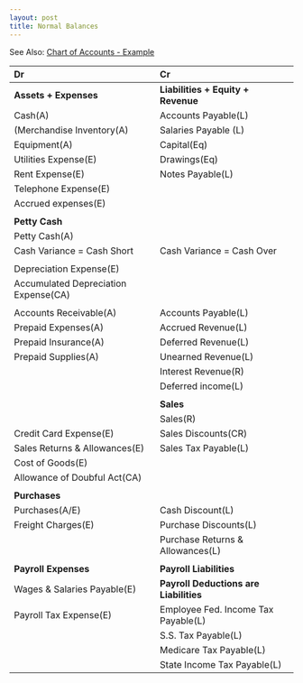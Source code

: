 ```yaml
---
layout: post
title: Normal Balances
---
```



See Also: [Chart of Accounts - Example](_posts/2024-02-16-7-adjusting-entries.worksheet.md)

| Dr | Cr |
|:-|:-|
|**Assets + Expenses**|**Liabilities + Equity + Revenue**|
|Cash(A)|Accounts Payable(L)| 
|(Merchandise Inventory(A)|Salaries Payable (L)|
|Equipment(A)|Capital(Eq)|
|Utilities Expense(E)|Drawings(Eq)|
|Rent Expense(E)|Notes Payable(L)|
|Telephone Expense(E)||
|Accrued expenses(E)||
|||
|**Petty Cash**||
|Petty Cash(A)||
|Cash Variance = Cash Short|Cash Variance = Cash Over|
|||
|Depreciation Expense(E)||
|Accumulated Depreciation Expense(CA)||
|||
|Accounts Receivable(A)|Accounts Payable(L)|
|Prepaid Expenses(A)|Accrued Revenue(L)|
|Prepaid Insurance(A)|Deferred Revenue(L)|
|Prepaid Supplies(A)|Unearned Revenue(L)|
||Interest Revenue(R)|
||Deferred income(L)|
|||
||**Sales**|
||Sales(R)|
|Credit Card Expense(E)|Sales Discounts(CR)|
|Sales Returns & Allowances(E)|Sales Tax Payable(L)|
|Cost of Goods(E)||
|Allowance of Doubful Act(CA)||
|||
|**Purchases**||
|Purchases(A/E)|Cash Discount(L)|
|Freight Charges(E)|Purchase Discounts(L)|
||Purchase Returns & Allowances(L)|
|||
|**Payroll Expenses**|**Payroll Liabilities**|
|Wages & Salaries Payable(E)|**Payroll Deductions are Liabilities**|
|Payroll Tax Expense(E)|Employee Fed. Income Tax Payable(L)|
||S.S. Tax Payable(L)|
||Medicare Tax Payable(L)|
||State Income Tax Payable(L)|


